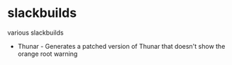 slackbuilds
===========

various slackbuilds

* Thunar - Generates a patched version of Thunar that doesn't show the orange root warning